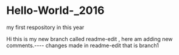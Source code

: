 # Hello-World-_2016
my first respository in this year

Hi this is my new branch called readme-edit , here am adding new comments.---- changes made in readme-edit 
that is branch1
